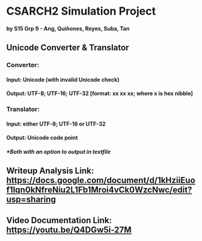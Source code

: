 # CSARCH2 Simulation Project
#### by S15 Grp 9 - Ang, Quiñones, Reyes, Suba, Tan
## Unicode Converter & Translator
### Converter:
#### Input: Unicode (with invalid Unicode check)
#### Output: UTF-8; UTF-16; UTF-32 [format: xx xx xx; where x is hex nibble]
### Translator:
#### Input: either UTF-8; UTF-16 or UTF-32
#### Output: Unicode code point
##### *Both with an option to output in textfile
## Writeup Analysis Link: https://docs.google.com/document/d/1kHziiEuof1lqn0kNfreNiu2L1Fb1Mroi4vCk0WzcNwc/edit?usp=sharing
## Video Documentation Link: https://youtu.be/Q4DGw5i-27M
